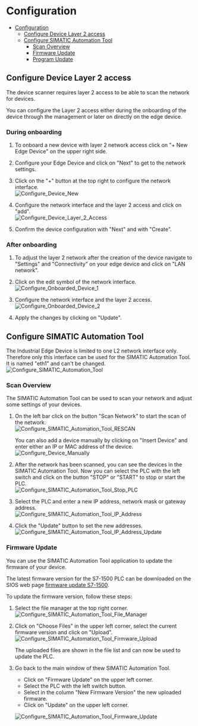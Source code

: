 # Configuration
- [Configuration](#configuration)
  - [Configure Device Layer 2 access](#configure-device-layer-2-access)
  - [Configure SIMATIC Automation Tool](#configure-simatic-automation-tool)
    - [Scan Overview](#scan-overview)
    - [Firmware Update](#firmware-update)
    - [Program Update](#program-update)

## Configure Device Layer 2 access
The device scanner requires layer 2 access to be able to scan the network for devices.

You can configure the Layer 2 access either during the onboarding of the device through the management or later on directly on the edge device.

### During onboarding
1. To onboard a new device with layer 2 network access click on "+ New Edge Device" on the upper right side.

2. Configure your Edge Device and click on "Next" to get to the network settings.

3. Click on the "+" button at the top right to configure the network interface.   
![Configure_Device_New](graphics/Configure_Device_New.PNG)

4. Configure the network interface and the layer 2 access and click on "add".   
![Configure_Device_Layer_2_Access](graphics/Configure_Device_Layer_2_Access_example.PNG)

4. Confirm the device configuration with "Next" and with "Create".

### After onboarding
1. To adjust the layer 2 network after the creation of the device navigate to "Settings" and "Connectivity" on your edge device and click on "LAN network".

2. Click on the edit symbol of the network interface.      
![Configure_Onboarded_Device_1](graphics/configure_onboarded_device_1.png)

3. Configure the network interface and the layer 2 access.   
![Configure_Onboarded_Device_2](graphics/configure_onboarded_device_2.PNG)

3. Apply the changes by clicking on "Update".

## Configure SIMATIC Automation Tool
The Industrial Edge Device is limited to one L2 network interface only. Therefore only this interface can be used for the SIMATIC Automation Tool. It is named "eth1" and can't be changed.   
![Configure_SIMATIC_Automation_Tool](graphics/Configure_SIMATIC_Automation_Tool.PNG)

### Scan Overview
The SIMATIC Automation Tool can be used to scan your network and adjust some settings of your devices.

1. On the left bar click on the button "Scan Network" to start the scan of the network.   
![Configure_SIMATIC_Automation_Tool_RESCAN](graphics/Configure_SIMATIC_Automation_Tool_RESCAN.PNG)

   You can also add a device manually by clicking on "Insert Device" and enter either an IP or MAC address of the device.
   ![Configure_Device_Manually](graphics/Configure_Device_manually.png)

2. After the network has been scanned, you can see the devices in the SIMATIC Automation Tool.
Now you can select the PLC with the left switch and click on the button "STOP" or "START" to stop or start the PLC.   
![Configure_SIMATIC_Automation_Tool_Stop_PLC](graphics/Configure_SIMATIC_Automation_Tool_Stop_PLC.PNG)

3. Select the PLC and enter a new IP address, network mask or gateway address.   
![Configure_SIMATIC_Automation_Tool_IP_Address](graphics/Configure_SIMATIC_Automation_Tool_IP_Address.PNG)

4. Click the "Update" button to set the new addresses.   
![Configure_SIMATIC_Automation_Tool_IP_Address_Update](graphics/Configure_SIMATIC_Automation_Tool_IP_Address_Update.PNG)

### Firmware Update
You can use the SIMATIC Automation Tool application to update the firmware of your device.

The latest firmware version for the S7-1500 PLC can be downloaded on the SIOS web page [firmware update S7-1500](https://support.industry.siemens.com/cs/document/109478459/firmware-update-s7-1500-cpus-incl-displays-and-et-200-cpus-(et-200sp-et-200pro)?lc=en-pe).

To update the firmware version, follow these steps:

1. Select the file manager at the top right corner.   
![Configure_SIMATIC_Automation_Tool_File_Manager](graphics/Configure_SIMATIC_Automation_Tool_File_Manager.PNG)

2. Click on "Choose Files" in the upper left corner, select the current firmware version and click on "Upload".   
![Configure_SIMATIC_Automation_Tool_Firmware_Upload](graphics/Configure_SIMATIC_Automation_Tool_Firmware_Upload.PNG)

   The uploaded files are shown in the file list and can now be used to update the PLC.

3. Go back to the main window of thew SIMATIC Automation Tool.
   - Click on "Firmware Update" on the upper left corner.
   - Select the PLC with the left switch button.
   - Select in the column "New Firmware Version" the new uploaded firmware.   
   - Click on "Update" on the upper left corner.

   ![Configure_SIMATIC_Automation_Tool_Firmware_Update](graphics/Configure_SIMATIC_Automation_Tool_Firmware_Update.PNG)